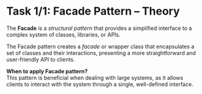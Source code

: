 # Task 1/1: Facade Pattern – Theory

The **Facade** is a _structural pattern_ that provides a simplified interface
to a complex system of classes, libraries, or APIs.

The Facade pattern creates a _facade_ or wrapper class that encapsulates a set of classes and their interactions,
presenting a more straightforward and user-friendly API to clients.

**When to apply Facade pattern?** \
This pattern is beneficial when dealing with large systems, as it allows clients to interact with the system
through a single, well-defined interface.
